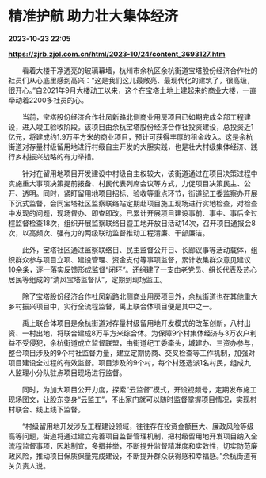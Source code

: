 # 精准护航 助力壮大集体经济

**2023-10-23 22:05**

**https://zjrb.zjol.com.cn/html/2023-10/24/content_3693127.htm**

　　看着大楼干净透亮的玻璃幕墙，杭州市余杭区余杭街道宝塔股份经济合作社的社员们从心底里感到高兴：“这是我们这儿最敞亮、最现代化的建筑了，很高级，很开心。”自2021年9月大楼动工以来，这个在宝塔土地上建起来的商业大楼，一直牵动着2200多社员的心。

　　当前，宝塔股份经济合作社凤新路北侧商业用房项目已如期完成全部工程建设，进入竣工验收阶段。该项目由余杭宝塔股份经济合作社投资建设，总投资近1亿元，将建成约1.9万平方米的商业项目，预计可获得丰厚的租金收入。这是余杭街道对存量村级留用地进行村级自主开发的大胆实践，也是壮大村级集体经济、践行乡村振兴战略的有力举措。

　　针对在留用地项目开发建设中村级自主权较大，该街道通过在项目决策过程中实施重大事项决策提前报备、村民代表列席会议等方式，力促项目决策民主、公开、透明。同时，紧盯留用地项目招标、验收等重点环节，街道纪工委监察办开展下沉式监督，会同宝塔社区监察联络站定期赴项目施工现场进行实地检查，对检查中发现的问题，现场督办、即查即改。已累计开展项目建设事前、事中、事后全过程监督检查18次，组织开展监察联络日暨工地开放日活动14次，召开项目通报会8次，以高频次、强有力的两级联动监督推动工程清廉、干部廉洁。

　　此外，宝塔社区通过监察联络日、民主监督公开日、长廊议事等活动载体，组织群众参与项目立项、建设管理、资金支付等事项监督，累计收集群众意见建议10余条，逐一落实反馈形成监督“闭环”。还组建了一支由老党员、组长代表及热心居民等组成的“清风宝塔监督队”，定期到现场监工。

　　除了宝塔股份经济合作社凤新路北侧商业用房项目外，余杭街道也在其他重大乡村振兴项目中，实行全流程监督，禹上联合体项目便是其中之一。

　　禹上联合体项目是余杭街道对存量村级留用地开发模式的改革创新，八村出资、一村出地，将联合建成8万平方米综合体。为保障9个村集体经济与3万农户利益不受侵犯，余杭街道成立监督联盟，由街道纪工委牵头，城建办、三资办参与，整合项目涉及的9个村社监督力量，建立定期协商、交叉检查等工作机制，加强对项目建设全过程的有效监督。项目涉及的9个村，每个村还选派1名村民，组成九人监理小分队驻点项目现场进行监督。

　　同时，为加大项目公开力度，探索“云监督”模式，开设视频号，定期发布施工现场图文，让股东变身“云监工”，不出家门就可以随时监督掌握项目情况，实现村村联合、线上线下监督。

　　“村级留用地开发涉及工程建设领域，往往存在投资金额巨大、廉政风险等级高等问题，街道将通过建立完善项目监督管理机制，把村级留用地开发项目纳入全流程监督事项，因地制宜，多措并举，不断提升监督精准度和实效性，切实防范廉政风险，推动项目保质保量完成建设，不断提升群众获得感和幸福感。”余杭街道有关负责人说。